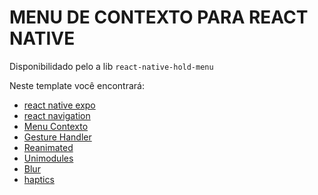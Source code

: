 # MENU DE CONTEXTO PARA REACT NATIVE

Disponibilidado pelo a lib `react-native-hold-menu`

Neste template você encontrará:

- [react native expo](https://docs.expo.dev/)
- [react navigation](https://reactnavigation.org)
- [Menu Contexto](https://enesozturk.github.io/react-native-hold-menu/)
- [Gesture Handler](https://docs.expo.dev/versions/latest/sdk/gesture-handler/)
- [Reanimated](https://docs.expo.dev/versions/latest/sdk/reanimated/)
- [Unimodules](https://docs.expo.dev/bare/installing-expo-modules/?redirected)
- [Blur](https://docs.expo.dev/versions/latest/sdk/blur-view/#installation)
- [haptics](https://docs.expo.dev/versions/latest/sdk/haptics/#installation)